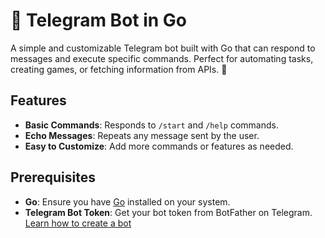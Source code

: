 # 🤖 Telegram Bot in Go

A simple and customizable Telegram bot built with Go that can respond to messages and execute specific commands. Perfect for automating tasks, creating games, or fetching information from APIs. 🚀

## Features

- **Basic Commands**: Responds to `/start` and `/help` commands.
- **Echo Messages**: Repeats any message sent by the user.
- **Easy to Customize**: Add more commands or features as needed.

## Prerequisites

- **Go**: Ensure you have [Go](https://golang.org/doc/install) installed on your system.
- **Telegram Bot Token**: Get your bot token from BotFather on Telegram. [Learn how to create a bot](https://core.telegram.org/bots#creating-a-new-bot)

